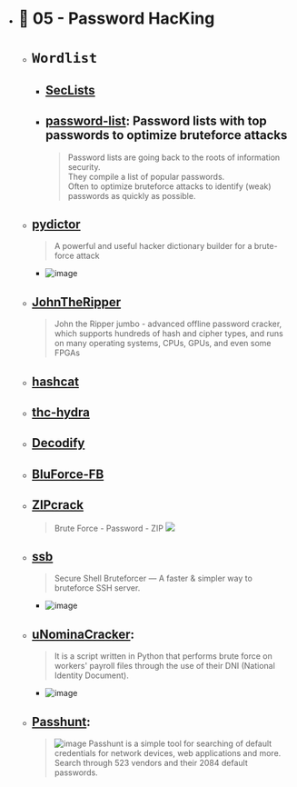   - # 🔸 05 - Password HacKing
    - # `Wordlist`
      - ## [SecLists](https://github.com/danielmiessler/SecLists) 
      - ## [password-list](https://github.com/scipag/password-list): Password lists with top passwords to optimize bruteforce attacks
        > Password lists are going back to the roots of information security. <br> They compile a list of popular passwords. <br> Often to optimize bruteforce attacks to identify (weak) passwords as quickly as possible.
    - ## [pydictor](https://github.com/LandGrey/pydictor)
      > A powerful and useful hacker dictionary builder for a brute-force attack
        - ![image](https://user-images.githubusercontent.com/51442719/173205260-3f8535d0-67ef-4778-a63c-0977e9704aaa.png) 
    - ## [JohnTheRipper](https://github.com/magnumripper/JohnTheRipper)
      > John the Ripper jumbo - advanced offline password cracker, which supports hundreds of hash and cipher types, and runs on many operating systems, CPUs, GPUs, and even some FPGAs  
    - ## [hashcat](https://github.com/hashcat/hashcat)
    - ## [thc-hydra](https://github.com/vanhauser-thc/thc-hydra)
    - ## [Decodify](https://github.com/s0md3v/Decodify)
    - ## [BluForce-FB](https://github.com/AngelSecurityTeam/BluForce-FB)
    - ## [ZIPcrack](https://github.com/d4t4s3c/ZIPcrack)
      > Brute Force - Password - ZIP
      > ![](https://github.com/d4t4s3c/ZIPcrack/blob/main/screenshot.png)
    - ## [ssb](https://github.com/kitabisa/ssb)
      > Secure Shell Bruteforcer — A faster & simpler way to bruteforce SSH server.
        - ![image](https://user-images.githubusercontent.com/51442719/173209514-f44d3ccd-9390-43d7-bfde-a1261da64a9f.png)
    - ## [uNominaCracker](https://github.com/m3n0sd0n4ld/uNominaCracker):
      > It is a script written in Python that performs brute force on workers' payroll files through the use of their DNI (National Identity Document).
        - ![image](https://user-images.githubusercontent.com/51442719/173247185-71fdb405-5d5b-4fc8-8605-6eea27321eaf.png)
    - ## [Passhunt](https://github.com/Viralmaniar/Passhunt): 
      > ![image](https://user-images.githubusercontent.com/51442719/173314992-741c34b0-43d9-44c5-b8b1-7eaa3916c240.png) 
      > Passhunt is a simple tool for searching of default credentials for network devices, web applications and more. <br> Search through 523 vendors and their 2084 default passwords.

 
 
